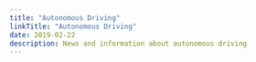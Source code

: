 ```yaml
---
title: "Autonomous Driving"
linkTitle: "Autonomous Driving"
date: 2019-02-22
description: News and information about autonomous driving
---
```

